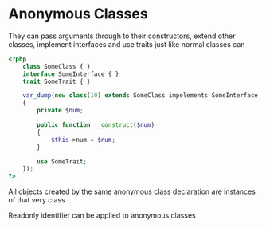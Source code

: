 
# Anonymous Classes  

They can pass arguments through to their constructors, extend other classes, implement interfaces and use traits just like normal classes can  

```php
<?php
    class SomeClass { }
    interface SomeInterface { }
    trait SomeTrait { } 

    var_dump(new class(10) extends SomeClass impelements SomeInterface
    {
        private $num;

        public function __construct($num)
        {
            $this->num = $num;
        }

        use SomeTrait;
    });
?>
```

All objects created by the same anonymous class declaration are instances of that very class

Readonly identifier can be applied to anonymous classes
